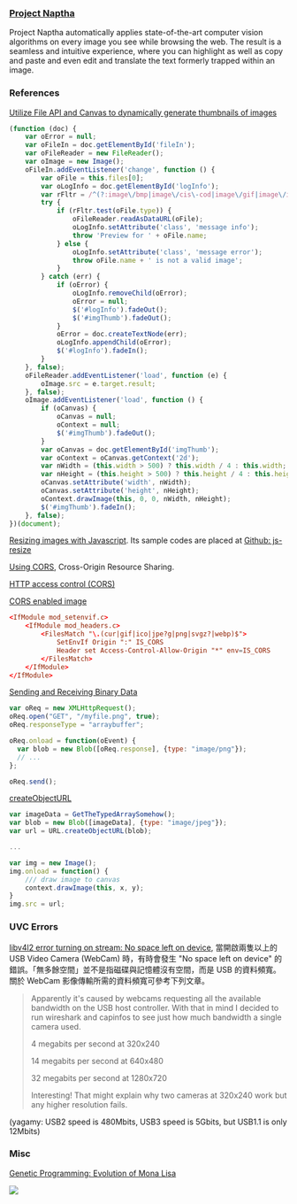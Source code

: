 ### [Project Naptha](http://projectnaptha.com/)
Project Naptha automatically applies state-of-the-art computer vision algorithms on every image you see while browsing the web. The result is a seamless and intuitive experience, where you can highlight as well as copy and paste and even edit and translate the text formerly trapped within an image.

### References

[Utilize File API and Canvas to dynamically generate thumbnails of images](http://stackoverflow.com/questions/4773966/drawing-an-image-from-a-data-url-to-a-canvas)

```javascript
(function (doc) {
    var oError = null;
    var oFileIn = doc.getElementById('fileIn');
    var oFileReader = new FileReader();
    var oImage = new Image();
    oFileIn.addEventListener('change', function () {
        var oFile = this.files[0];
        var oLogInfo = doc.getElementById('logInfo');
        var rFltr = /^(?:image\/bmp|image\/cis\-cod|image\/gif|image\/ief|image\/jpeg|image\/jpeg|image\/jpeg|image\/pipeg|image\/png|image\/svg\+xml|image\/tiff|image\/x\-cmu\-raster|image\/x\-cmx|image\/x\-icon|image\/x\-portable\-anymap|image\/x\-portable\-bitmap|image\/x\-portable\-graymap|image\/x\-portable\-pixmap|image\/x\-rgb|image\/x\-xbitmap|image\/x\-xpixmap|image\/x\-xwindowdump)$/i
        try {
            if (rFltr.test(oFile.type)) {
                oFileReader.readAsDataURL(oFile);
                oLogInfo.setAttribute('class', 'message info');
                throw 'Preview for ' + oFile.name;
            } else {
                oLogInfo.setAttribute('class', 'message error');
                throw oFile.name + ' is not a valid image';
            }
        } catch (err) {
            if (oError) {
                oLogInfo.removeChild(oError);
                oError = null;
                $('#logInfo').fadeOut();
                $('#imgThumb').fadeOut();
            }
            oError = doc.createTextNode(err);
            oLogInfo.appendChild(oError);
            $('#logInfo').fadeIn();
        }
    }, false);
    oFileReader.addEventListener('load', function (e) {
        oImage.src = e.target.result;
    }, false);
    oImage.addEventListener('load', function () {
        if (oCanvas) {
            oCanvas = null;
            oContext = null;
            $('#imgThumb').fadeOut();
        }
        var oCanvas = doc.getElementById('imgThumb');
        var oContext = oCanvas.getContext('2d');
        var nWidth = (this.width > 500) ? this.width / 4 : this.width;
        var nHeight = (this.height > 500) ? this.height / 4 : this.height;
        oCanvas.setAttribute('width', nWidth);
        oCanvas.setAttribute('height', nHeight);
        oContext.drawImage(this, 0, 0, nWidth, nHeight);
        $('#imgThumb').fadeIn();
    }, false);
})(document);
```

[Resizing images with Javascript](http://blog.liip.ch/archive/2013/05/28/resizing-images-with-javascript.html). Its sample codes are placed at [Github: js-resize](https://github.com/nicam/js-resize)

[Using CORS](http://www.html5rocks.com/en/tutorials/cors/), Cross-Origin Resource Sharing.

[HTTP access control (CORS)](https://developer.mozilla.org/zh-TW/docs/HTTP/Access_control_CORS)

[CORS enabled image](https://developer.mozilla.org/en-US/docs/HTML/CORS_Enabled_Image)

```conf
<IfModule mod_setenvif.c>
    <IfModule mod_headers.c>
        <FilesMatch "\.(cur|gif|ico|jpe?g|png|svgz?|webp)$">
            SetEnvIf Origin ":" IS_CORS
            Header set Access-Control-Allow-Origin "*" env=IS_CORS
        </FilesMatch>
    </IfModule>
</IfModule>
```

[Sending and Receiving Binary Data](https://developer.mozilla.org/en-US/docs/Web/API/XMLHttpRequest/Sending_and_Receiving_Binary_Data)

```javascript
var oReq = new XMLHttpRequest();
oReq.open("GET", "/myfile.png", true);
oReq.responseType = "arraybuffer";

oReq.onload = function(oEvent) {
  var blob = new Blob([oReq.response], {type: "image/png"});
  // ...
};

oReq.send();
```

[createObjectURL](http://stackoverflow.com/questions/18976327/binary-array-to-canvas)

```javascript
var imageData = GetTheTypedArraySomehow();
var blob = new Blob([imageData], {type: "image/jpeg"});
var url = URL.createObjectURL(blob);

...

var img = new Image();
img.onload = function() {
    /// draw image to canvas
    context.drawImage(this, x, y);
}
img.src = url;
```


### UVC Errors

[libv4l2 error turning on stream: No space left on device](http://blog.roodo.com/rocksaying/archives/25359530.html), 當開啟兩隻以上的 USB Video Camera (WebCam) 時，有時會發生 "No space left on device" 的錯誤。「無多餘空間」並不是指磁碟與記憶體沒有空間，而是 USB 的資料頻寬。 關於 WebCam 影像傳輸所需的資料頻寬可參考下列文章。

> Apparently it's caused by webcams requesting all the available bandwidth on the USB host controller. With that in mind I decided to run wireshark and capinfos to see just how much bandwidth a single camera used.
> 
> 4 megabits per second at 320x240
>
> 14 megabits per second at 640x480
>
> 32 megabits per second at 1280x720
>
> Interesting! That might explain why two cameras at 320x240 work but any higher resolution fails.

(yagamy: USB2 speed is 480Mbits, USB3 speed is 5Gbits, but USB1.1 is only 12Mbits)


### Misc

[Genetic Programming: Evolution of Mona Lisa](http://rogeralsing.com/2008/12/07/genetic-programming-evolution-of-mona-lisa/)

![](http://rogeralsing.files.wordpress.com/2008/12/evolutionofmonalisa1.gif?w=1324)
